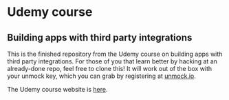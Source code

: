 # Udemy course
## Building apps with third party integrations

This is the finished repository from the Udemy course on building apps with third party integrations.
For those of you that learn better by hacking at an already-done repo, feel free to clone this!  It will work out of the box with your unmock key, which you can grab by registering at [unmock.io](https://www.unmock.io).

The Udemy course website is [here](https://www.udemy.com/building-apps-with-third-party-integrations).
